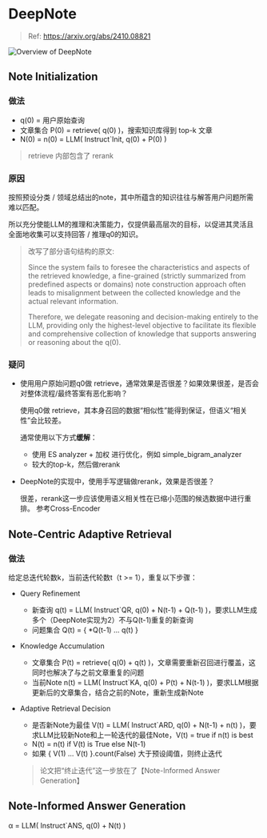 # DeepNote

> Ref: <https://arxiv.org/abs/2410.08821>

![Overview of DeepNote](https://arxiv.org/html/2410.08821v2/x2.png)

## Note Initialization

### 做法

* q(0) = 用户原始查询
* 文章集合 P(0) = retrieve( q(0) )，搜索知识库得到 top-k 文章
* N(0) = n(0) = LLM( Instruct`Init, q(0) + P(0) )

> retrieve 内部包含了 rerank

### 原因

按照预设分类 / 领域总结出的note，其中所蕴含的知识往往与解答用户问题所需难以匹配。

所以充分使能LLM的推理和决策能力，仅提供最高层次的目标，以促进其灵活且全面地收集可以支持回答 / 推理q0的知识。

> 改写了部分语句结构的原文:
>
> Since the system fails to foresee the characteristics and aspects of the retrieved knowledge, a fine-grained (strictly summarized from predefined aspects or domains) note construction approach often leads to misalignment between the collected knowledge and the actual relevant information.
>
> Therefore, we delegate reasoning and decision-making entirely to the LLM, providing only the highest-level objective to facilitate its flexible and comprehensive collection of knowledge that supports answering or reasoning about the q(0).

### 疑问

* 使用用户原始问题q0做 retrieve，通常效果是否很差？如果效果很差，是否会对整体流程/最终答案有恶化影响？

  使用q0做 retrieve，其本身召回的数据“相似性”能得到保证，但语义“相关性”会比较差。

  通常使用以下方式**缓解**：
  * 使用 ES analyzer + 加权 进行优化，例如 simple_bigram_analyzer
  * 较大的top-k，然后做rerank

* DeepNote的实现中，使用手写逻辑做rerank，效果是否很差？

  很差，rerank这一步应该使用语义相关性在已缩小范围的候选数据中进行重排。
  参考Cross-Encoder

## Note-Centric Adaptive Retrieval

### 做法

给定总迭代轮数k，当前迭代轮数t（t >= 1），重复以下步骤：

* Query Refinement
  * 新查询 q(t) = LLM( Instruct`QR, q(0) + N(t-1) + Q(t-1) )，要求LLM生成多个（DeepNote实现为2）不与Q(t-1)重复的新查询
  * 问题集合 Q(t) = { *Q(t-1) ... q(t) }

* Knowledge Accumulation
  * 文章集合 P(t) = retrieve( q(0) + q(t) )，文章需要重新召回进行覆盖，这同时也解决了与之前文章重复的问题
  * 当前Note n(t) = LLM( Instruct`KA, q(0) + P(t) + N(t-1) )，要求LLM根据更新后的文章集合，结合之前的Note，重新生成新Note

* Adaptive Retrieval Decision
  * 是否新Note为最佳 V(t) = LLM( Instruct`ARD, q(0) + N(t-1) + n(t) )，要求LLM比较新Note和上一轮迭代的最佳Note，V(t) = true if n(t) is best
  * N(t) = n(t) if V(t) is True else N(t-1)
  * 如果 { V(1) ... V(t) }.count(False) 大于预设阈值，则终止迭代
  > 论文把“终止迭代”这一步放在了【Note-Informed Answer Generation】

## Note-Informed Answer Generation

α = LLM( Instruct`ANS, q(0) + N(t) )
